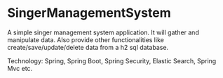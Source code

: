 # SingerManagementSystem

A simple singer management system application. It will gather and manipulate data. Also provide other functionalities like create/save/update/delete data from a h2 sql database.

Technology: Spring, Spring Boot, Spring Security, Elastic Search, Spring Mvc etc.
